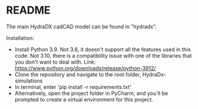 # README

The main HydraDX cadCAD model can be found in "hydradx".

Installation: 
* Install Python 3.9. Not 3.8, it doesn't support all the features used in this code. Not 3.10, there is a compatibility issue with one of the libraries that you don't want to deal with. Link: https://www.python.org/downloads/release/python-3912/
* Clone the repository and navigate to the root folder, HydraDx-simulations
* In terminal, enter 'pip install -r requirements.txt'
* Alternatively, open the project folder in PyCharm, and you'll be prompted to create a virtual environment for this project. 
